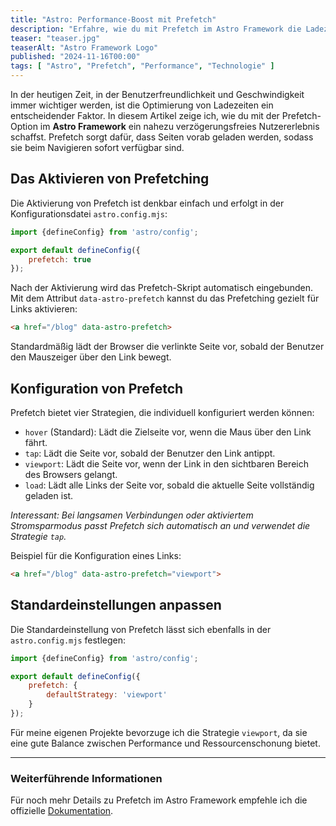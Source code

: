 ```yaml
---
title: "Astro: Performance-Boost mit Prefetch"
description: "Erfahre, wie du mit Prefetch im Astro Framework die Ladezeiten deiner Website verbessern kannst. Dieser Beitrag zeigt, wie du Prefetch aktivierst, konfigurierst und optimal einsetzt, um ein flüssiges Nutzererlebnis zu schaffen."
teaser: "teaser.jpg"
teaserAlt: "Astro Framework Logo"
published: "2024-11-16T00:00"
tags: [ "Astro", "Prefetch", "Performance", "Technologie" ]
---
```


In der heutigen Zeit, in der Benutzerfreundlichkeit und Geschwindigkeit immer wichtiger werden, ist die Optimierung von
Ladezeiten ein entscheidender Faktor. In diesem Artikel zeige ich, wie du mit der Prefetch-Option im **Astro Framework**
ein
nahezu verzögerungsfreies Nutzererlebnis schaffst. Prefetch sorgt dafür, dass Seiten vorab geladen werden, sodass sie
beim Navigieren sofort verfügbar sind.

## Das Aktivieren von Prefetching

Die Aktivierung von Prefetch ist denkbar einfach und erfolgt in der Konfigurationsdatei `astro.config.mjs`:

```js title="astro.config.mjs" ins={4}
import {defineConfig} from 'astro/config';

export default defineConfig({
    prefetch: true
});
```

Nach der Aktivierung wird das Prefetch-Skript automatisch eingebunden. Mit dem Attribut `data-astro-prefetch` kannst du
das Prefetching gezielt für Links aktivieren:

```html
<a href="/blog" data-astro-prefetch>
```

Standardmäßig lädt der Browser die verlinkte Seite vor, sobald der Benutzer den Mauszeiger über den Link bewegt.

## Konfiguration von Prefetch

Prefetch bietet vier Strategien, die individuell konfiguriert werden können:

* `hover` (Standard): Lädt die Zielseite vor, wenn die Maus über den Link fährt.
* `tap`: Lädt die Seite vor, sobald der Benutzer den Link antippt.
* `viewport`: Lädt die Seite vor, wenn der Link in den sichtbaren Bereich des Browsers gelangt.
* `load`: Lädt alle Links der Seite vor, sobald die aktuelle Seite vollständig geladen ist.

*Interessant: Bei langsamen Verbindungen oder aktiviertem Stromsparmodus passt Prefetch sich automatisch an und
verwendet
die Strategie `tap`.*

Beispiel für die Konfiguration eines Links:

```html
<a href="/blog" data-astro-prefetch="viewport">
```

## Standardeinstellungen anpassen

Die Standardeinstellung von Prefetch lässt sich ebenfalls in der `astro.config.mjs` festlegen:

```js title="astro.config.mjs" ins={4-6}
import {defineConfig} from 'astro/config';

export default defineConfig({
    prefetch: {
        defaultStrategy: 'viewport'
    }
});
```

Für meine eigenen Projekte bevorzuge ich die Strategie `viewport`, da sie eine gute Balance zwischen Performance und
Ressourcenschonung bietet.

---

### Weiterführende Informationen

Für noch mehr Details zu Prefetch im Astro Framework empfehle ich die
offizielle [Dokumentation](https://docs.astro.build/en/guides/prefetch/).